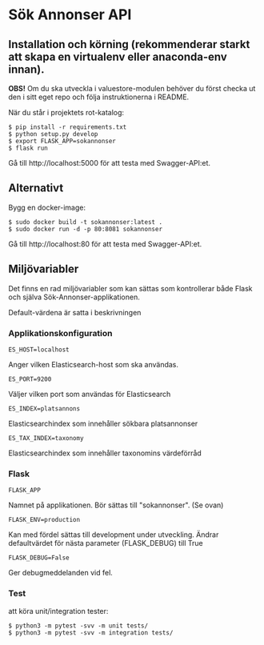 # Sök Annonser API


## Installation och körning (rekommenderar starkt att skapa en virtualenv eller anaconda-env innan).

**OBS!** 
Om du ska utveckla i valuestore-modulen behöver du först checka ut den i sitt eget repo och följa instruktionerna i README.

När du står i projektets rot-katalog:

    $ pip install -r requirements.txt
    $ python setup.py develop
    $ export FLASK_APP=sokannonser
    $ flask run

Gå till http://localhost:5000 för att testa med Swagger-API:et.

## Alternativt

Bygg en docker-image:

    $ sudo docker build -t sokannonser:latest .
    $ sudo docker run -d -p 80:8081 sokannonser

Gå till http://localhost:80 för att testa med Swagger-API:et.


## Miljövariabler

Det finns en rad miljövariabler som kan sättas som kontrollerar både Flask och själva Sök-Annonser-applikationen.

Default-värdena är satta i beskrivningen

### Applikationskonfiguration


    ES_HOST=localhost

Anger vilken Elasticsearch-host som ska användas.

    ES_PORT=9200
   
Väljer vilken port som användas för Elasticsearch

    ES_INDEX=platsannons
    
Elasticsearchindex som innehåller sökbara platsannonser

    ES_TAX_INDEX=taxonomy
    
Elasticsearchindex som innehåller taxonomins värdeförråd

### Flask

    FLASK_APP

Namnet på applikationen. Bör sättas till "sokannonser". (Se ovan)

    FLASK_ENV=production
    
Kan med fördel sättas till development under utveckling. Ändrar defaultvärdet för nästa parameter (FLASK_DEBUG) till True

    FLASK_DEBUG=False
   
Ger debugmeddelanden vid fel.

### Test

att köra unit/integration tester: 

    $ python3 -m pytest -svv -m unit tests/
    $ python3 -m pytest -svv -m integration tests/